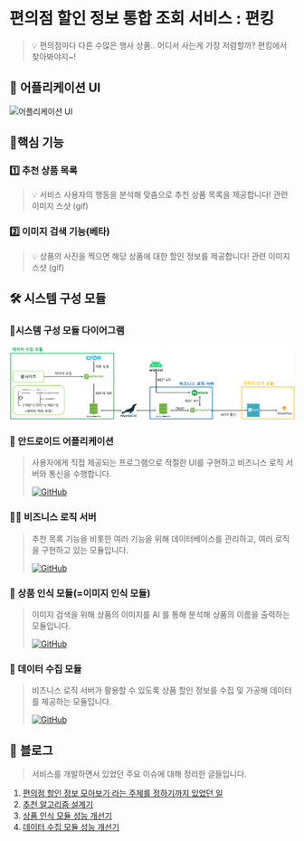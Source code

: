 # 편의점 할인 정보 통합 조회 서비스 : 편킹
>💡 편의점마다 다른 수많은 행사 상품.. 어디서 사는게 가장 저렴할까? 편킹에서 찾아봐야지~!
## 📱 어플리케이션 UI
<img src="https://github.com/HongikUniv-CAPSTONE-DESIGN-2023-YDY-1/.github/blob/main/profile/%EC%95%B1%20%EC%A3%BC%EC%9A%94%20UI.png?raw=true" alt="어플리케이션 UI">

## 🚀핵심 기능
### 1️⃣ 추천 상품 목록
>💡 서비스 사용자의 행동을 분석해 맞춤으로 추천 상품 목록을 제공합니다!
관련 이미지 스샷 (gif)
### 2️⃣ 이미지 검색 기능(베타)
>💡 상품의 사진을 찍으면 해당 상품에 대한 할인 정보를 제공합니다!
관련 이미지 스샷 (gif)

## 🛠️ 시스템 구성 모듈
### 🧩시스템 구성 모듈 다이어그램
<img src="https://github.com/HongikUniv-CAPSTONE-DESIGN-2023-YDY-1/.github/blob/main/profile/system_diagram.png?raw=true" alt="시스템 다이어그램">

### 📱 안드로이드 어플리케이션
>사용자에게 직접 제공되는 프로그램으로 적절한 UI를 구현하고 비즈니스 로직 서버와 통신을 수행합니다.
> 
>[![GitHub](https://img.shields.io/badge/GitHub_Repository-%23121011.svg?style=for-the-badge&logo=github&logoColor=white)](https://github.com/HongikUniv-CAPSTONE-DESIGN-2023-YDY-1/CAPSTON_DESIGN_ANDROID)

### 👨‍💼 비즈니스 로직 서버
>추천 목록 기능을 비롯한 여러 기능을 위해 데이터베이스를 관리하고, 여러 로직을 구현하고 있는 모듈입니다.
> 
>[![GitHub](https://img.shields.io/badge/GitHub_Repository-%23121011.svg?style=for-the-badge&logo=github&logoColor=white)](https://github.com/HongikUniv-CAPSTONE-DESIGN-2023-YDY-1/CAPSTONE_DESIGN_BackEnd_API_Server)
### 🤖 상품 인식 모듈(=이미지 인식 모듈)
>이미지 검색을 위해 상품의 이미지를 AI 를 통해 분석해 상품의 이름을 출력하는 모듈입니다.
> 
>[![GitHub](https://img.shields.io/badge/GitHub_Repository-%23121011.svg?style=for-the-badge&logo=github&logoColor=white)](https://github.com/HongikUniv-CAPSTONE-DESIGN-2023-YDY-1/CAPSTONE_DESIGN_AI_Module)
### 💾 데이터 수집 모듈
>비즈니스 로직 서버가 활용할 수 있도록 상품 할인 정보를 수집 및 가공해 데이터를 제공하는 모듈입니다.
> 
>[![GitHub](https://img.shields.io/badge/GitHub_Repository-%23121011.svg?style=for-the-badge&logo=github&logoColor=white)](https://github.com/HongikUniv-CAPSTONE-DESIGN-2023-YDY-1/CAPSTONE_DESIGN_BackEnd_DATA_SCRAPING)
## 📝 블로그
>서비스를 개발하면서 있었던 주요 이슈에 대해 정리한 글들입니다.

1. [편의점 할인 정보 모아보기 라는 주제를 정하기까지 있었던 일](https://robinjoon.notion.site/599b75adbbbf40a78904067af52c2775?pvs=4)
2. [추천 알고리즘 설계기](https://robinjoon.notion.site/81ea5ddd83f04e6eb81cdc16124c620f?pvs=4)
3. [상품 인식 모듈 성능 개선기](https://robinjoon.notion.site/c234ada4cf0748768a6836648de5b31c?pvs=4)
4. [데이터 수집 모듈 성능 개선기](https://robinjoon.notion.site/25d0b94ca1394fc8a579d691d5dcd34a?pvs=4)
